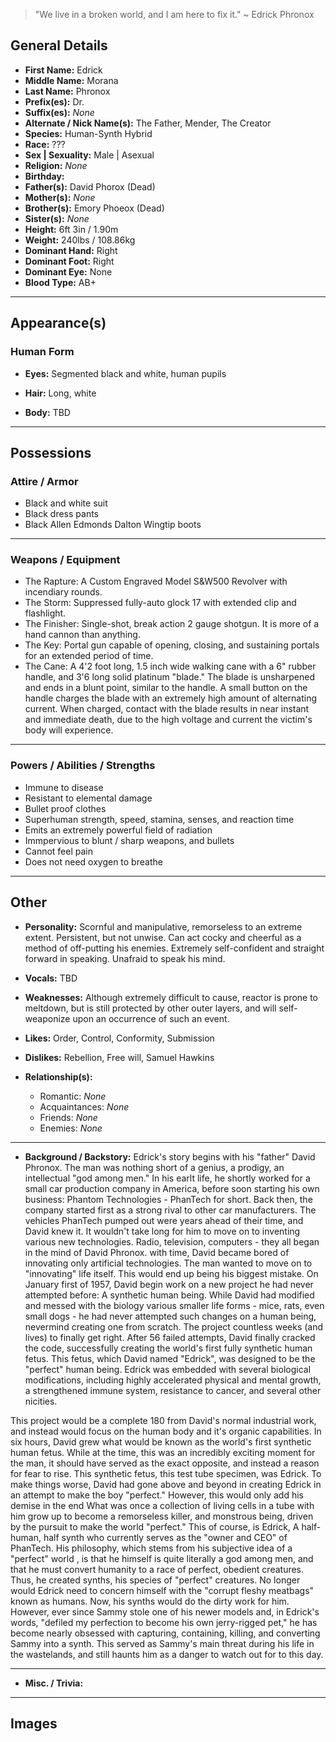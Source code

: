 > "We live in a broken world, and I am here to fix it." ~ Edrick Phronox

## General Details

- **First Name:** Edrick
- **Middle Name:** Morana
- **Last Name:** Phronox
- **Prefix(es):** Dr.
- **Suffix(es):** *None*
- **Alternate / Nick Name(s):** The Father, Mender, The Creator
- **Species:** Human-Synth Hybrid
- **Race:** ???
- **Sex | Sexuality:** Male | Asexual
- **Religion:** *None*
- **Birthday:**
- **Father(s):** David Phorox (Dead)
- **Mother(s):** *None*
- **Brother(s):** Emory Phoeox (Dead)
- **Sister(s):** *None*
- **Height:** 6ft 3in / 1.90m
- **Weight:** 240lbs / 108.86kg
- **Dominant Hand:** Right
- **Dominant Foot:** Right
- **Dominant Eye:** None
- **Blood Type:** AB+

* * *

## Appearance(s)

### Human Form

- **Eyes:** Segmented black and white, human pupils
    
- **Hair:** Long, white
    
- **Body:** TBD
    

* * *

## Possessions

### Attire / Armor

- Black and white suit
- Black dress pants
- Black Allen Edmonds Dalton Wingtip boots

* * *

### Weapons / Equipment

- The Rapture: A Custom Engraved Model S&W500 Revolver with incendiary rounds.
- The Storm: Suppressed fully-auto glock 17 with extended clip and flashlight.
- The Finisher: Single-shot, break action 2 gauge shotgun. It is more of a hand cannon than anything.
- The Key: Portal gun capable of opening, closing, and sustaining portals for an extended period of time.
- The Cane: A 4'2 foot long, 1.5 inch wide walking cane with a 6" rubber handle, and 3'6 long solid platinum "blade." The blade is unsharpened and ends in a blunt point, similar to the handle. A small button on the handle charges the blade with an extremely high amount of alternating current. When charged, contact with the blade results in near instant and immediate death, due to the high voltage and current the victim's body will experience.

* * *

### Powers / Abilities / Strengths

- Immune to disease
- Resistant to elemental damage
- Bullet proof clothes
- Superhuman strength, speed, stamina, senses, and reaction time
- Emits an extremely powerful field of radiation
- Immpervious to blunt / sharp weapons, and bullets
- Cannot feel pain
- Does not need oxygen to breathe

* * *

## Other

- **Personality:** Scornful and manipulative, remorseless to an extreme extent. Persistent, but not unwise. Can act cocky and cheerful as a method of off-putting his enemies. Extremely self-confident and straight forward in speaking. Unafraid to speak his mind.
    
- **Vocals:** TBD
    
- **Weaknesses:** Although extremely difficult to cause, reactor is prone to meltdown, but is still protected by other outer layers, and will self-weaponize upon an occurrence of such an event.
    
- **Likes:** Order, Control, Conformity, Submission
    
- **Dislikes:** Rebellion, Free will, Samuel Hawkins
    
- **Relationship(s):**
    
    - Romantic: *None*
    - Acquaintances: *None*
    - Friends: *None*
    - Enemies: *None*
***
- **Background / Backstory:** Edrick's story begins with his "father" David Phronox. The man was nothing short of a genius, a prodigy, an intellectual "god among men." In his earlt life, he shortly worked for a small car production company in America, before soon starting his own business: Phantom Technologies - PhanTech for short. Back then, the company started first as a strong rival to other car manufacturers. The vehicles PhanTech pumped out were years ahead of their time, and David knew it. It wouldn't take long for him to move on to inventing various new technologies. Radio, television, computers - they all began in the mind of David Phronox. with time, David became bored of innovating only artificial technologies. The man wanted to move on to "innovating" life itself. This would end up being his biggest mistake. 
On January first of 1957, David begin work on a new project he had never attempted before: A synthetic human being. While David had modified and messed with the biology various smaller life forms - mice, rats, even small dogs - he had never attempted such changes on a human being, nevermind creating one from scratch. The project countless weeks (and lives) to finally get right. After 56 failed attempts, David finally cracked the code, successfully creating the world's first fully synthetic human fetus. This fetus, which David named "Edrick", was designed to be the "perfect" human being. Edrick was embedded with several biological modifications, including highly accelerated physical and mental growth, a strengthened immune system, resistance to cancer, and several other nicities. 


This project would be a complete 180 from David's normal industrial work, and instead would focus on the human body and it's organic capabilities. In six hours, David grew what would be known as the world's first synthetic human fetus. While at the time, this was an incredibly exciting moment for the man, it should have served as the exact opposite, and instead a reason for fear to rise. This synthetic fetus, this test tube specimen, was Edrick. To make things worse, David had gone above and beyond in creating Edrick in an attempt to make the boy "perfect." However, this would only add his demise in the end
    What was once a collection of living cells in a tube with him grow up to become a remorseless killer, and monstrous being, driven by the pursuit to make the world "perfect." This of course, is Edrick, A half-human, half synth who currently serves as the "owner and CEO" of PhanTech. His philosophy, which stems from his subjective idea of a "perfect" world , is that he himself is quite literally a god among men, and that he must convert humanity to a race of perfect, obedient creatures. Thus, he created synths, his species of "perfect" creatures. No longer would Edrick need to concern himself with the "corrupt fleshy meatbags" known as humans. Now, his synths would do the dirty work for him.
    However, ever since Sammy stole one of his newer models and, in Edrick's words, "defiled my perfection to become his own jerry-rigged pet," he has
    become nearly obsessed with capturing, containing, killing, and converting Sammy into a synth. This served as Sammy's main threat during his life in the wastelands, and still haunts him as a danger to watch out for to this day.
***
- **Misc. / Trivia:**
    

* * *

## Images